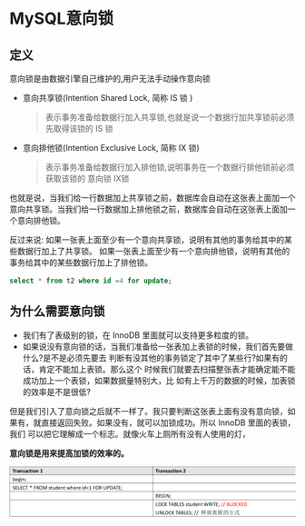 # MySQL意向锁

## 定义

意向锁是由数据引擎自己维护的,用户无法手动操作意向锁

- 意向共享锁(Intention Shared Lock, 简称 IS 锁 )

  > 表示事务准备给数据行加入共享锁,也就是说一个数据行加共享锁前必须先取得该锁的 IS 锁

- 意向排他锁(Intention Exclusive Lock, 简称 IX 锁) 

  > 表示事务准备给数据行加入排他锁,说明事务在一个数据行排他锁前必须获取该锁的 意向锁 IX锁

也就是说，当我们给一行数据加上共享锁之前，数据库会自动在这张表上面加一个 意向共享锁。当我们给一行数据加上排他锁之前，数据库会自动在这张表上面加一个意向排他锁。

反过来说: 如果一张表上面至少有一个意向共享锁，说明有其他的事务给其中的某些数据行加上了共享锁。 如果一张表上面至少有一个意向排他锁，说明有其他的事务给其中的某些数据行加上了排他锁。

```sql
select * from t2 where id =4 for update;
```



## 为什么需要意向锁

- 我们有了表级别的锁，在 InnoDB 里面就可以支持更多粒度的锁。
- 如果说没有意向锁的话，当我们准备给一张表加上表锁的时候，我们首先要做什么?是不是必须先要去 判断有没其他的事务锁定了其中了某些行?如果有的话，肯定不能加上表锁。那么这个 时候我们就要去扫描整张表才能确定能不能成功加上一个表锁，如果数据量特别大，比 如有上千万的数据的时候，加表锁的效率是不是很低?

但是我们引入了意向锁之后就不一样了。我只要判断这张表上面有没有意向锁，如 果有，就直接返回失败。如果没有，就可以加锁成功。所以 InnoDB 里面的表锁，我们 可以把它理解成一个标志。就像火车上厕所有没有人使用的灯，

**意向锁是用来提高加锁的效率的。**

![image-20200826193846099](../../../assets/image-20200826193846099.png)